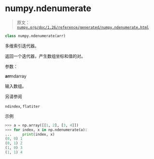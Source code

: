 # numpy.ndenumerate

> 原文：[`numpy.org/doc/1.26/reference/generated/numpy.ndenumerate.html`](https://numpy.org/doc/1.26/reference/generated/numpy.ndenumerate.html)

```py
class numpy.ndenumerate(arr)
```

多维索引迭代器。

返回一个迭代器，产生数组坐标和值的对。

参数：

**arr**ndarray

输入数组。

另请参阅

`ndindex`, `flatiter`

示例

```py
>>> a = np.array([[1, 2], [3, 4]])
>>> for index, x in np.ndenumerate(a):
...     print(index, x)
(0, 0) 1
(0, 1) 2
(1, 0) 3
(1, 1) 4 
```
